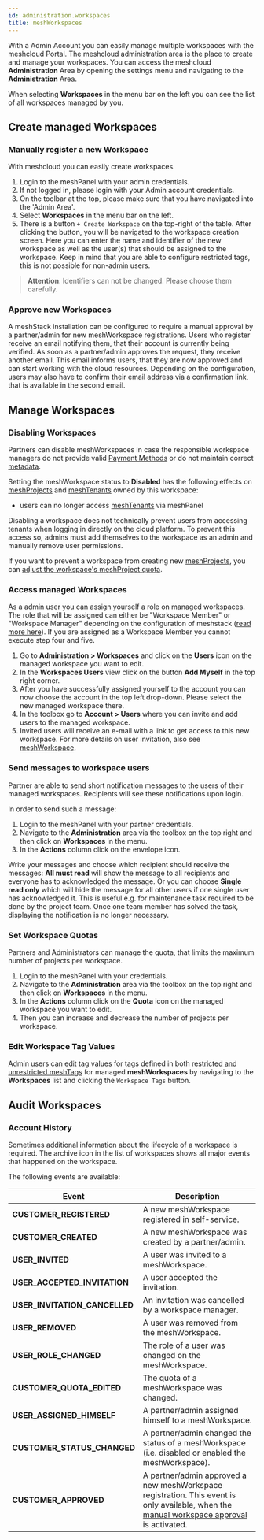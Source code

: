 ```yaml
---
id: administration.workspaces
title: meshWorkspaces
---
```


With a Admin Account you can easily manage multiple workspaces with the meshcloud Portal. The meshcloud administration area is the
place to create and manage your workspaces. You can access the meshcloud **Administration** Area by opening the settings menu and
navigating to the **Administration** Area.

When selecting **Workspaces** in the menu bar on the left you can see the list of all workspaces managed by you.

## Create managed Workspaces

### Manually register a new Workspace

With meshcloud you can easily create workspaces.

1. Login to the meshPanel with your admin credentials.
2. If not logged in, please login with your Admin account credentials.
3. On the toolbar at the top, please make sure that you have navigated into the 'Admin Area'.
4. Select **Workspaces** in the menu bar on the left.
5. There is a button `+ Create Workspace` on the top-right of the table. After clicking the button, you will be navigated to the workspace creation screen. Here you can enter the name and identifier of the new workspace as well as the user(s) that should be assigned to the workspace. Keep in mind that you are able to configure restricted tags, this is not possible for non-admin users.

> **Attention**: Identifiers can not be changed. Please choose them carefully.

### Approve new Workspaces

A meshStack installation can be configured to require a manual approval by a partner/admin for new meshWorkspace registrations. Users who register receive an email notifying them, that their account is currently being verified. As soon as a partner/admin approves the request, they receive another email. This email informs users, that they are now approved and can start working with the cloud resources. Depending on the configuration, users may also have to confirm their email address via a confirmation link, that is available in the second email.

## Manage Workspaces

### Disabling Workspaces

Partners can disable meshWorkspaces in case the responsible workspace managers do not provide valid [Payment Methods](meshcloud.payment-methods.md) or do not maintain correct [metadata](meshstack.metadata-tags.md).

Setting the meshWorkspace status to **Disabled** has the following effects on [meshProjects](meshcloud.project.md) and [meshTenants](meshcloud.tenant.md) owned by this workspace:

- users can no longer access [meshTenants](meshcloud.tenant.md) via meshPanel

Disabling a workspace does not technically prevent users from accessing tenants when logging in directly on the cloud platform. To prevent this access so, admins must add themselves to the workspace as an admin and manually remove user permissions.

If you want to prevent a workspace from creating new [meshProjects](meshcloud.project.md), you can [adjust the workspace's meshProject quota](#set-workspace-quotas).

### Access managed Workspaces

As a admin user you can assign yourself a role on managed workspaces. The role that will be assigned can either be "Workspace Member" or "Workspace Manager" depending on the configuration of meshstack ([read more here](meshstack.onboarding.md#workspace-user-invitations)). If you are assigned as a Workspace Member you cannot execute step four and five.

1. Go to **Administration &gt; Workspaces** and click on the **Users** icon on the managed workspace you want to edit.
2. In the **Workspaces Users** view click on the button **Add Myself** in the top right corner.
3. After you have successfully assigned yourself to the account you can now choose the account in the top left drop-down. Please select the
   new managed workspace there.
4. In the toolbox go to **Account &gt; Users** where you can invite and add users to the managed workspace.
5. Invited users will receive an e-mail with a link to get access to this new workspace. For more details on user invitation, also see [meshWorkspace](meshcloud.workspace.md).

### Send messages to workspace users

Partner are able to send short notification messages to the users of their managed workspaces. Recipients will see these notifications
upon login.

In order to send such a message:

1. Login to the meshPanel with your partner credentials.
2. Navigate to the **Administration** area via the toolbox on the top right and then click on **Workspaces** in the menu.
3. In the **Actions** column click on the envelope icon.

Write your messages and choose which recipient should receive the messages: **All must read** will show the message to all recipients and everyone has
to acknowledged the message. Or you can choose **Single read only** which will hide the message for all other users if one single user has acknowledged
it. This is useful e.g. for maintenance task required to be done by the project team. Once one team member has solved the task, displaying the
notification is no longer necessary.

### Set Workspace Quotas

Partners and Administrators can manage the quota, that limits the maximum number of projects per workspace.

1. Login to the meshPanel with your credentials.
2. Navigate to the **Administration** area via the toolbox on the top right and then click on **Workspaces** in the menu.
3. In the **Actions** column click on the **Quota** icon on the managed workspace you want to edit.
4. Then you can increase and decrease the number of projects per workspace.

### Edit Workspace Tag Values

Admin users can edit tag values for tags defined in both [restricted and unrestricted meshTags](meshstack.metadata-tags.md) for managed **meshWorkspaces** by navigating to the **Workspaces** list and clicking the `Workspace Tags` button.

## Audit Workspaces

### Account History

Sometimes additional information about the lifecycle of a workspace is required. The archive icon in the list of workspaces shows all major events that happened on the workspace.

The following events are available:

| Event | Description |
| ------| ----------- |
| **CUSTOMER_REGISTERED**| A new meshWorkspace registered in self-service. |
| **CUSTOMER_CREATED**| A new meshWorkspace was created by a partner/admin. |
| **USER_INVITED**| A user was invited to a meshWorkspace. |
| **USER_ACCEPTED_INVITATION**| A user accepted the invitation. |
| **USER_INVITATION_CANCELLED**| An invitation was cancelled by a workspace manager. |
| **USER_REMOVED**| A user was removed from the meshWorkspace. |
| **USER_ROLE_CHANGED**| The role of a user was changed on the meshWorkspace. |
| **CUSTOMER_QUOTA_EDITED**| The quota of a meshWorkspace was changed. |
| **USER_ASSIGNED_HIMSELF**| A partner/admin assigned himself to a meshWorkspace. |
| **CUSTOMER_STATUS_CHANGED**| A partner/admin changed the status of a meshWorkspace (i.e. disabled or enabled the meshWorkspace). |
| **CUSTOMER_APPROVED**| A partner/admin approved a new meshWorkspace registration. This event is only available, when the [manual workspace approval](#approve-workspace) is activated. |
